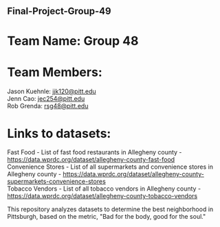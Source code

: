## Final-Project-Group-49

# Team Name: Group 48

# Team Members:
Jason Kuehnle: jjk120@pitt.edu
<br>
Jenn Cao: jec254@pitt.edu
<br>
Rob Grenda: rsg48@pitt.edu
<br>

# Links to datasets:
Fast Food - List of fast food restaurants in Allegheny county - https://data.wprdc.org/dataset/allegheny-county-fast-food
<br>
Convenience Stores - List of all supermarkets and convenience stores in Allegheny county - https://data.wprdc.org/dataset/allegheny-county-supermarkets-convenience-stores
<br>
Tobacco Vendors - List of all tobacco vendors in Allegheny county - https://data.wprdc.org/dataset/allegheny-county-tobacco-vendors
<br>

This repository analyzes datasets to determine the best neighborhood in Pittsburgh, based on the metric, "Bad for the body, good for the soul."
